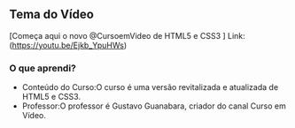 ## Tema do Vídeo

[Começa aqui o novo @CursoemVideo de HTML5 e CSS3 ]
Link:(https://youtu.be/Ejkb_YpuHWs)

### O que aprendi?


* Conteúdo do Curso:O curso é uma versão revitalizada e atualizada de HTML5 e CSS3.
* Professor:O professor é Gustavo Guanabara, criador do canal Curso em Vídeo.